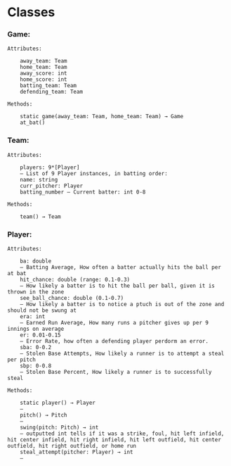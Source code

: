 # Classes

### Game:

	Attributes:

		away_team: Team
		home_team: Team
		away_score: int
		home_score: int
		batting_team: Team
		defending_team: Team

	Methods:

		static game(away_team: Team, home_team: Team) → Game
		at_bat()
        
### Team:

	Attributes:

		players: 9*[Player]
		– List of 9 Player instances, in batting order:
		name: string
		curr_pitcher: Player
		batting_number – Current batter: int 0-8

	Methods:

		team() → Team

### Player:

	Attributes:
	
		ba: double
		– Batting Average, How often a batter actually hits the ball per at bat
		hit_chance: double (range: 0.1-0.3)
		– How likely a batter is to hit the ball per ball, given it is thrown in the zone
		see_ball_chance: double (0.1-0.7)
		– How likely a batter is to notice a ptuch is out of the zone and should not be swung at
		era: int
		– Earned Run Average, How many runs a pitcher gives up per 9 innings on average
		er: 0.01-0.15
		– Error Rate, how often a defending player perdorm an error.
		sba: 0-0.2
		– Stolen Base Attempts, How likely a runner is to attempt a steal per pitch
		sbp: 0-0.8
		– Stolen Base Percent, How likely a runner is to successfully steal

	Methods:

		static player() → Player
		–
		pitch() → Pitch
		–
		swing(pitch: Pitch) → int
		– outputted int tells if it was a strike, foul, hit left infield, hit center infield, hit right infield, hit left outfield, hit center outfield, hit right outfield, or home run
		steal_attempt(pitcher: Player) → int
		– 
